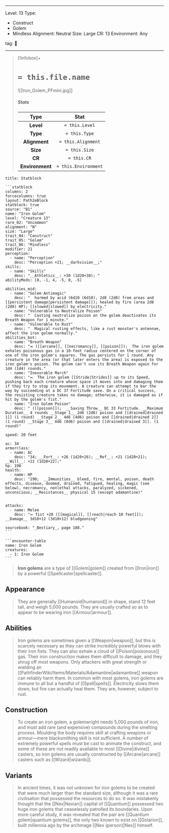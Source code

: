 
---


Level: 13
Type:
- Construct
- Golem
- Mindless
Alignment: Neutral
Size: Large
CR: 13
Environment: Any


tag: 👹

---

> [!infobox]+
> #  `= this.file.name`
> ![[Iron_Golem_PFmini.jpg]]
> ##### Stats
> Type | Stat |
> :---:|:---:|
> **Level** | `= this.Level` |
> **Type** | `= this.Type` |
> **Alignment** | `= this.Alignment` |
> **Size** | `= this.Size` |
> **CR** | `= this.CR` |
> **Environment** | `= this.Environment` |




````ad-info
title: Statblock

```statblock
columns: 2
forcecolumns: true
layout: Path2eBlock
statblock: true
source: "B1"
name: "Iron Golem"
level: "Creature 13"
rare_02: "Uncommon"
alignment: "N"
size: "Large"
trait_04: "Construct"
trait_05: "Golem"
trait_06: "Mindless"
modifier: 21
perception:
  - name: "Perception"
    desc: "Perception +21; __darkvision__;"
skills:
  - name: "Skills"
    desc: "__Athletics__: +30 (1d20+30); "
abilityMods: [8, -1, 4, -5, 0, -5]

abilities_mid:
  - name: "Golem Antimagic"
    desc: "  harmed by acid (6d10 (6d10), 2d8 (2d8) from areas and [[persistent damage|persistent damage]]); healed by fire (area 2d8 (2d8) HP); [[slowed|slowed]] by electricity."
  - name: "Vulnerable to Neutralize Poison"
    desc: "  Casting neutralize poison on the golem deactivates its Breath Weapon for 1 minute."
  - name: "Vulnerable to Rust"
    desc: "  Magical rusting effects, like a rust monster's antennae, affect the iron golem normally."
abilities_bot:
  - name: "Breath Weapon"
    desc: "⬺ ([[arcane]], [[necromancy]], [[poison]]);  The iron golem exhales poisonous gas in a 10-foot radius centered on the corner of one of the iron golem's squares. The gas persists for 1 round. Any creature in the area (or that later enters the area) is exposed to the iron golem's poison. The golem can't use its Breath Weapon again for 1d4 (1d4) rounds."
  - name: "Inexorable March"
    desc: "⬻  The iron golem [[Stride|Strides]] up to its Speed, pushing back each creature whose space it moves into and damaging them if they try to stop its movement. A creature can attempt to bar the way by succeeding at a DC 37 Fortitude save. On a critical success, the resisting creature takes no damage; otherwise, it is damaged as if hit by the golem's fist."
  - name: "Iron Golem Poison"
    desc: " ([[poison]]);  __Saving Throw__ DC 33 Fortitude. __Maximum Duration__ 4 rounds __Stage 1__ 2d6 (2d6) poison and [[drained|drained 1]] (1 round) __Stage 2__ 4d6 (4d6) poison and [[drained|drained 2]] (1 round) __Stage 3__ 8d6 (8d6) poison and [[drained|drained 3]]. (1 round)"

speed: 20 feet

ac: 34
armorclass:
  - name: AC
    desc: "34; __Fort__: +26 (1d20+26); __Ref__: +21 (1d20+21); __Will__: +22 (1d20+22);"
hp: 190
health:
  - name: HP
    desc: "190;  __Immunities__ bleed, fire, mental, poison, death effects, disease, doomed, drained, fatigued, healing, magic (see below), necromancy, nonlethal attacks, paralyzed, sickened, unconscious; __Resistances__ physical 15 (except adamantine)"


attacks:
  - name: Melee
    desc: "⬻ fist +28 ([[magical]], [[reach|reach 10 feet]]); __Damage__ 3d10+12 (3d10+12) bludgeoning"

sourcebook: "_Bestiary_, page 188."
```

```encounter-table
name: Iron Golem
creatures:
  - 1: Iron Golem
```

````



> **Iron golems** are a type of [[Golem|golem]] created from [[Iron|iron]] by a powerful [[Spellcaster|spellcaster]].



## Appearance

> They are generally [[Humanoid|humanoid]] in shape, stand 12 feet tall, and weigh 5,000 pounds. They are usually crafted so as to appear to be wearing iron [[Armour|armour]].


## Abilities

> Iron golems are sometimes given a [[Weapon|weapon]], but this is scarcely necessary as they can strike incredibly powerful blows with their iron fists. They can also exhale a cloud of [[Poison|poisonous]] gas.
> Their iron construction makes them difficult to damage, and they shrug off most weapons. Only attackers with great strength or wielding an [[PathfinderWiki/Items/Materials/Adamantine|adamantine]] weapon can reliably harm them.
> In common with most golems, iron golems are immune to all but a handful of [[Spell|spells]]. Electricity slows them down, but fire can actually heal them. They are, however, subject to rust.


## Construction

> To create an iron golem, a golemwright needs 5,000 pounds of iron, and must add rare (and expensive) compounds during the smelting process. Moulding the body requires skill at crafting weapons or armour—mere blacksmithing skill is not sufficient. A number of extremely powerful spells must be cast to animate the construct, and some of these are not readily available to most [[Divine|divine]] casters, so iron golems are usually constructed by [[Arcane|arcane]] casters such as [[Wizard|wizards]].


## Variants

> In ancient times, it was not unknown for iron golems to be created that were much larger than the standard size, although it was a rare civilisation that possessed the resources to do so.
> It was mistakenly thought that the [[Nex|Nexian]] capital of [[Quantium]] possessed two huge iron golems that ceaselessly patrolled its boundaries. Upon more careful study, it was revealed that the pair are [[Quantium golem|quantium golems]], the only two known to exist on [[Golarion]], built millennia ago by the archmage [[Nex (person)|Nex]] himself.










